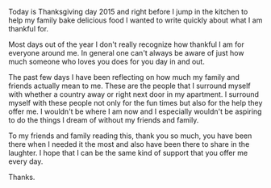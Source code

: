 Today is Thanksgiving day 2015 and right before I jump in the kitchen to help my family bake delicious food I wanted to write quickly about what I am thankful for.


Most days out of the year I don't really recognize how thankful I am for everyone around me. In general one can't always be aware of just how much someone who loves you does for you day in and out.


The past few days I have been reflecting on how much my family and friends actually mean to me. These are the people that I surround myself with whether a country away or right next door in my apartment. I surround myself with these people not only for the fun times but also for the help they offer me. I wouldn't be where I am now and I especially wouldn't be aspiring to do the things I dream of without my friends and family.


To my friends and family reading this, thank you so much, you have been there when I needed it the most and also have been there to share in the laughter. I hope that I can be the same kind of support that you offer me every day.


Thanks.
